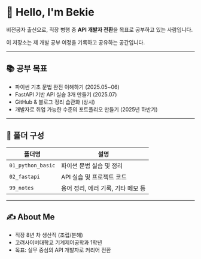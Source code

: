 # 👋 Hello, I'm Bekie

비전공자 출신으로, 직장 병행 중 **API 개발자 전환**을 목표로 공부하고 있는 사람입니다.

이 저장소는 제 개발 공부 여정을 기록하고 공유하는 공간입니다.

---

## 📚 공부 목표

- 파이썬 기초 문법 완전 이해하기 (2025.05~06)
- FastAPI 기반 API 실습 3개 만들기 (2025.07)
- GitHub & 블로그 정리 습관화 (상시)
- 개발자로 취업 가능한 수준의 포트폴리오 만들기 (2025년 하반기)

---

## 📁 폴더 구성

| 폴더명 | 설명 |
|--------|------|
| `01_python_basic` | 파이썬 문법 실습 및 정리 |
| `02_fastapi` | API 실습 및 프로젝트 코드 |
| `99_notes` | 용어 정리, 에러 기록, 기타 메모 등 |

---

## ✍️ About Me

- 직장 8년 차 생산직 (조립/분해)
- 고려사이버대학교 기계제어공학과 1학년
- 목표: 실무 중심의 API 개발자로 커리어 전환
